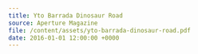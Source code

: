 ```yaml
---
title: Yto Barrada Dinosaur Road
source: Aperture Magazine
file: /content/assets/yto-barrada-dinosaur-road.pdf
date: 2016-01-01 12:00:00 +0000
---
```

